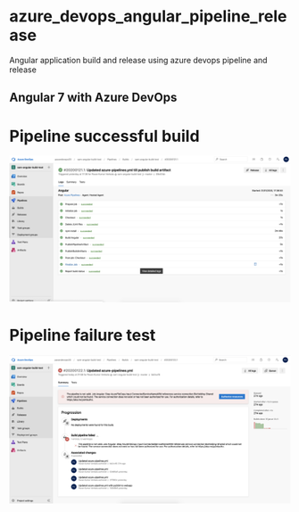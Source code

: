# azure_devops_angular_pipeline_release
Angular application build and release using azure devops pipeline and release

## Angular 7 with Azure DevOps

# Pipeline successful build

![alt text](https://github.com/pavank1933/azure_devops_angular_pipeline_release/blob/master/Screenshot%202020-01-22%20at%2010.28.20%20PM.png)

# Pipeline failure test

![alt text](https://github.com/pavank1933/azure_devops_angular_pipeline_release/blob/master/Screenshot%202020-01-22%20at%2010.23.57%20PM.png)



